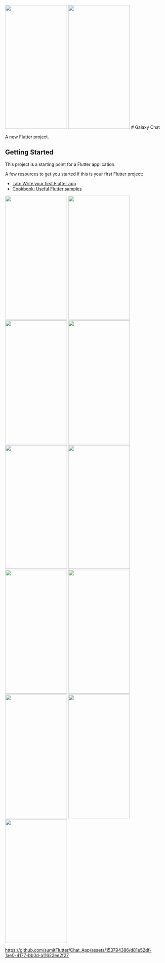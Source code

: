<img src="https://github.com/sumitFlutter/Chat_App/assets/153794386/173a8eaf-9cbb-44ba-9c08-c077391c9cad" height="400px"   width="200px"/>
<img src="https://github.com/sumitFlutter/Chat_App/assets/153794386/14f225ee-6e63-4179-a280-953c7d9d39fa" height="400px"   width="200px"/>
# Galaxy Chat

A new Flutter project.

## Getting Started

This project is a starting point for a Flutter application.

A few resources to get you started if this is your first Flutter project:

- [Lab: Write your first Flutter app](https://docs.flutter.dev/get-started/codelab)
- [Cookbook: Useful Flutter samples](https://docs.flutter.dev/cookbook)

<img src="https://github.com/sumitFlutter/Chat_App/assets/153794386/5b01fcc4-7b9e-4917-8c30-41a1537f71eb" height="400px"   width="200px"/>
<img src="https://github.com/sumitFlutter/Chat_App/assets/153794386/4f9fcde8-2534-47c6-ac93-cfd5f5246fbb" height="400px"   width="200px"/>
<img src="https://github.com/sumitFlutter/Chat_App/assets/153794386/00711812-706d-44e9-a0b1-b9e3e215f52f" height="400px"   width="200px"/>
<img src="https://github.com/sumitFlutter/Chat_App/assets/153794386/40b32c88-9662-475d-bca0-784b0226f1e3" height="400px"   width="200px"/>
<img src="https://github.com/sumitFlutter/Chat_App/assets/153794386/dfa6304a-09f0-4065-9b3d-50e1c64a6196" height="400px"   width="200px"/>
<img src="https://github.com/sumitFlutter/Chat_App/assets/153794386/9c5cf951-554a-4876-8ebe-1a5ae3a0f07d" height="400px"   width="200px"/>
<img src="https://github.com/sumitFlutter/Chat_App/assets/153794386/2954577a-fb6c-4f34-949e-aa54cca10c4a" height="400px"   width="200px"/>
 <img src="https://github.com/sumitFlutter/Chat_App/assets/153794386/7ae7db81-7533-4896-a516-bc01b7bc5edc" height="400px"   width="200px"/>
<img src="https://github.com/sumitFlutter/Chat_App/assets/153794386/14170529-87b1-448d-8a05-7370da687e7d" height="400px"   width="200px"/>
<img src="https://github.com/sumitFlutter/Chat_App/assets/153794386/fcb8e460-dd66-4d05-86d1-ad04b01399cc" height="400px"   width="200px"/>
<img src="https://github.com/sumitFlutter/Chat_App/assets/153794386/2c63d7c7-9614-4317-b815-6d90fe7a1024" height="400px"   width="200px"/>




https://github.com/sumitFlutter/Chat_App/assets/153794386/d81e52df-1ae0-4177-bb0d-a11622ee2f27
